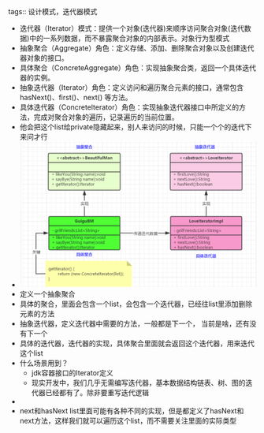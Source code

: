 tags:: 设计模式，迭代器模式

- 迭代器（Iterator）模式：提供一个对象(迭代器)来顺序访问聚合对象(迭代数据)中的一系列数据，而不暴露聚合对象的内部表示。对象行为型模式
- 抽象聚合（Aggregate）角色：定义存储、添加、删除聚合对象以及创建迭代器对象的接口。
- 具体聚合（ConcreteAggregate）角色：实现抽象聚合类，返回一个具体迭代器的实例。
- 抽象迭代器（Iterator）角色：定义访问和遍历聚合元素的接口，通常包含hasNext()、first()、next() 等方法。
- 具体迭代器（Concretelterator）角色：实现抽象迭代器接口中所定义的方法，完成对聚合对象的遍历，记录遍历的当前位置。
- 他会把这个list给private隐藏起来，别人来访问的时候，只能一个个的迭代下来问才行
- ![image.png](../assets/image_1680431458712_0.png)
- 定义一个抽象聚合
- 具体的聚合，里面会包含一个list，会包含一个迭代器，已经往list里添加删除元素的方法
- 抽象迭代器，定义迭代器中需要的方法，一般都是下一个， 当前是啥，还有没有下一个
- 具体的迭代器，迭代器的实现，具体聚合里面就会返回这个迭代器，用来迭代这个list
- 什么场景用到？
	- jdk容器接口的Iterator定义
	- 现实开发中，我们几乎无需编写迭代器，基本数据结构链表、树、图的迭代器已经都有了。除非要重写迭代逻辑
-
- next和hasNext  list里面可能有各种不同的实现，但是都定义了hasNext和next方法，这样我们就可以遍历这个list，而不需要关注里面的实际类型